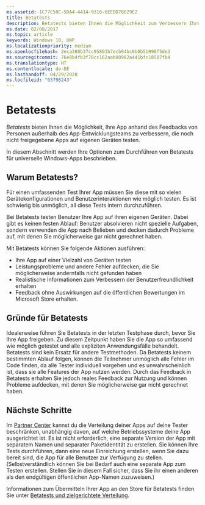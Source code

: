 ```yaml
---
ms.assetid: 1C77C50C-5DA4-4414-9316-6EEDD78629E2
title: Betatests
description: Betatests bieten Ihnen die Möglichkeit zum Verbessern Ihrer App anhand des Feedbacks von Personen außerhalb Ihres App-Entwicklungsteams, die die noch nicht freigegebene App auf ihren eigenen Geräten testen.
ms.date: 02/08/2017
ms.topic: article
keywords: Windows 10, UWP
ms.localizationpriority: medium
ms.openlocfilehash: 2eca388b37cc95803b7ecb94bc0b0b5b990f5de3
ms.sourcegitcommit: 76e8b4fb3f76cc162aab80982a441bfc18507fb4
ms.translationtype: HT
ms.contentlocale: de-DE
ms.lasthandoff: 04/29/2020
ms.locfileid: "63798243"
---
```

# <a name="beta-testing"></a>Betatests



*Betatests* bieten Ihnen die Möglichkeit, Ihre App anhand des Feedbacks von Personen außerhalb des App-Entwicklungsteams zu verbessern, die noch nicht freigegebene Apps auf eigenen Geräten testen.

In diesem Abschnitt werden Ihre Optionen zum Durchführen von Betatests für universelle Windows-Apps beschrieben.

## <a name="why-beta-test"></a>Warum Betatests?

Für einen umfassenden Test Ihrer App müssen Sie diese mit so vielen Gerätekonfigurationen und Benutzerinteraktionen wie möglich testen. Es ist schwierig bis unmöglich, all diese Tests intern durchzuführen.

Bei Betatests testen Benutzer Ihre App auf ihren eigenen Geräten. Dabei gibt es keinen festen Ablauf: Benutzer absolvieren nicht spezielle Aufgaben, sondern verwenden die App nach Belieben und decken dadurch Probleme auf, mit denen Sie möglicherweise gar nicht gerechnet haben.

Mit Betatests können Sie folgende Aktionen ausführen:

-   Ihre App auf einer Vielzahl von Geräten testen
-   Leistungsprobleme und andere Fehler aufdecken, die Sie möglicherweise andernfalls nicht gefunden haben
-   Realistische Informationen zum Verbessern der Benutzerfreundlichkeit erhalten
-   Feedback ohne Auswirkungen auf die öffentlichen Bewertungen im Microsoft Store erhalten.

## <a name="when-to-beta-test"></a>Gründe für Betatests

Idealerweise führen Sie Betatests in der letzten Testphase durch, bevor Sie Ihre App freigeben. Zu diesem Zeitpunkt haben Sie die App so umfassend wie möglich getestet und alle expliziten Anwendungsfälle behandelt. Betatests sind kein Ersatz für andere Testmethoden. Da Betatests keinem bestimmten Ablauf folgen, können die Teilnehmer unmöglich alle Fehler im Code finden, da alle Tester individuell vorgehen und es unwahrscheinlich ist, dass sie alle Features der App nutzen werden. Durch das Feedback in Betatests erhalten Sie jedoch reales Feedback zur Nutzung und können Probleme aufdecken, mit denen Sie möglicherweise gar nicht gerechnet haben.

## <a name="next-steps"></a>Nächste Schritte

Im [Partner Center](https://partner.microsoft.com/dashboard) kannst du die Verteilung deiner Apps auf deine Tester beschränken, unabhängig davon, auf welche Betriebssysteme deine App ausgerichtet ist. Es ist nicht erforderlich, eine separate Version der App mit separatem Namen und separater Paketidentität zu erstellen. Sie können Ihre Tests durchführen, dann eine neue Einreichung erstellen, wenn Sie dazu bereit sind, die App für alle Benutzer zur Verfügung zu stellen. (Selbstverständlich können Sie bei Bedarf auch eine separate App zum Testen erstellen. Stellen Sie in diesem Fall sicher, dass Sie ihr einen anderen als den endgültigen öffentlichen App-Namen zuzuweisen.)

Informationen zum Übermitteln Ihrer App an den Store für Betatests finden Sie unter [Betatests und zielgerichtete Verteilung](../publish/beta-testing-and-targeted-distribution.md).

 

 





